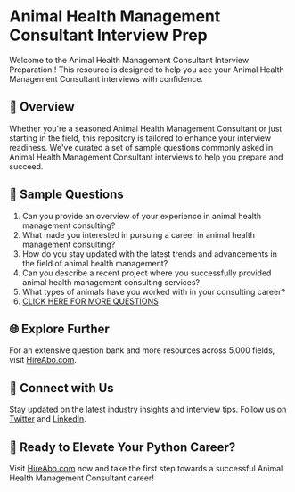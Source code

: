 # Animal Health Management Consultant Interview Prep

Welcome to the Animal Health Management Consultant Interview Preparation ! This resource is designed to help you ace your Animal Health Management Consultant interviews with confidence.

## 🚀 Overview

Whether you're a seasoned Animal Health Management Consultant or just starting in the field, this repository is tailored to enhance your interview readiness. We've curated a set of sample questions commonly asked in Animal Health Management Consultant interviews to help you prepare and succeed.

## 📝 Sample Questions

1. Can you provide an overview of your experience in animal health management consulting?
2. What made you interested in pursuing a career in animal health management consulting?
3. How do you stay updated with the latest trends and advancements in the field of animal health management?
4. Can you describe a recent project where you successfully provided animal health management consulting services?
5. What types of animals have you worked with in your consulting career?
6. [CLICK HERE FOR MORE QUESTIONS](https://hireabo.com/job/24_3_24/Animal%20Health%20Management%20Consultant)

## 🌐 Explore Further

For an extensive question bank and more resources across 5,000 fields, visit [HireAbo.com](https://www.hireabo.com).

## 📱 Connect with Us

Stay updated on the latest industry insights and interview tips. Follow us on [Twitter](https://twitter.com/hireabo) and [LinkedIn](https://www.linkedin.com/in/hire-abo-3609972a8/).

## 🚀 Ready to Elevate Your Python Career?

Visit [HireAbo.com](https://www.hireabo.com) now and take the first step towards a successful Animal Health Management Consultant career!